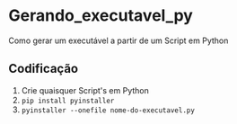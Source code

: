 # Gerando_executavel_py
Como gerar um executável a partir de um Script em Python

## Codificação
1. Crie quaisquer Script's em Python
2. `pip install pyinstaller`
3. `pyinstaller --onefile nome-do-executavel.py`
